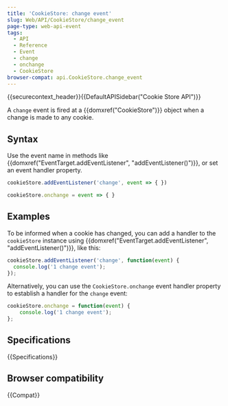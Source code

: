 ```yaml
---
title: 'CookieStore: change event'
slug: Web/API/CookieStore/change_event
page-type: web-api-event
tags:
  - API
  - Reference
  - Event
  - change
  - onchange
  - CookieStore
browser-compat: api.CookieStore.change_event
---
```

{{securecontext_header}}{{DefaultAPISidebar("Cookie Store API")}}

A `change` event is fired at a {{domxref("CookieStore")}} object when a change is made to any cookie.

## Syntax

Use the event name in methods like {{domxref("EventTarget.addEventListener", "addEventListener()")}}, or set an event handler property.

```js
cookieStore.addEventListener('change', event => { })

cookieStore.onchange = event => { }
```

## Examples

To be informed when a cookie has changed, you can add a handler to the `cookieStore` instance using {{domxref("EventTarget.addEventListener", "addEventListener()")}}, like this:

```js
cookieStore.addEventListener('change', function(event) {
  console.log('1 change event');
});
```

Alternatively, you can use the `CookieStore.onchange` event handler property to establish a handler for the `change` event:

```js
cookieStore.onchange = function(event) {
    console.log('1 change event');
};
```

## Specifications

{{Specifications}}

## Browser compatibility

{{Compat}}
